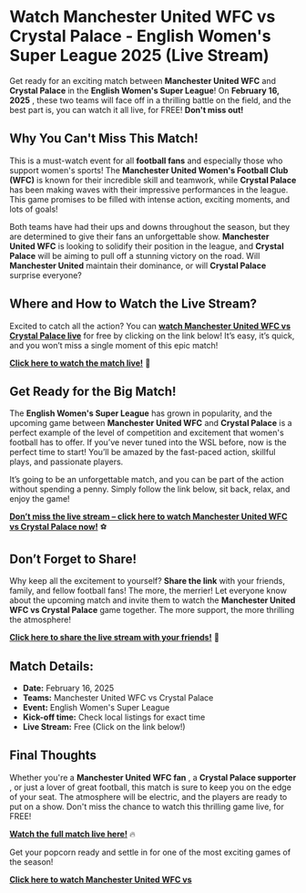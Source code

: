 # Watch Manchester United WFC vs Crystal Palace - English Women's Super League 2025 (Live Stream)

Get ready for an exciting match between **Manchester United WFC** and **Crystal Palace** in the **English Women's Super League**! On **February 16, 2025** , these two teams will face off in a thrilling battle on the field, and the best part is, you can watch it all live, for FREE! **Don't miss out!**

## Why You Can't Miss This Match!

This is a must-watch event for all **football fans** and especially those who support women's sports! The **Manchester United Women's Football Club (WFC)** is known for their incredible skill and teamwork, while **Crystal Palace** has been making waves with their impressive performances in the league. This game promises to be filled with intense action, exciting moments, and lots of goals!

Both teams have had their ups and downs throughout the season, but they are determined to give their fans an unforgettable show. **Manchester United WFC** is looking to solidify their position in the league, and **Crystal Palace** will be aiming to pull off a stunning victory on the road. Will **Manchester United** maintain their dominance, or will **Crystal Palace** surprise everyone?

## Where and How to Watch the Live Stream?

Excited to catch all the action? You can **[watch Manchester United WFC vs Crystal Palace live](https://tinyurl.com/livestreamfreeo?st=Manchester+United+WFC+vs+Crystal+Palace&si=ghc)** for free by clicking on the link below! It’s easy, it’s quick, and you won’t miss a single moment of this epic match!

**[Click here to watch the match live!](https://tinyurl.com/livestreamfreeo?st=Manchester+United+WFC+vs+Crystal+Palace&si=ghc)** 🎥

## Get Ready for the Big Match!

The **English Women's Super League** has grown in popularity, and the upcoming game between **Manchester United WFC** and **Crystal Palace** is a perfect example of the level of competition and excitement that women's football has to offer. If you’ve never tuned into the WSL before, now is the perfect time to start! You’ll be amazed by the fast-paced action, skillful plays, and passionate players.

It’s going to be an unforgettable match, and you can be part of the action without spending a penny. Simply follow the link below, sit back, relax, and enjoy the game!

**[Don’t miss the live stream – click here to watch Manchester United WFC vs Crystal Palace now!](https://tinyurl.com/livestreamfreeo?st=Manchester+United+WFC+vs+Crystal+Palace&si=ghc)** ⚽

## Don’t Forget to Share!

Why keep all the excitement to yourself? **Share the link** with your friends, family, and fellow football fans! The more, the merrier! Let everyone know about the upcoming match and invite them to watch the **Manchester United WFC vs Crystal Palace** game together. The more support, the more thrilling the atmosphere!

**[Click here to share the live stream with your friends!](https://tinyurl.com/livestreamfreeo?st=Manchester+United+WFC+vs+Crystal+Palace&si=ghc)** 📲

## Match Details:

- **Date:** February 16, 2025
- **Teams:** Manchester United WFC vs Crystal Palace
- **Event:** English Women's Super League
- **Kick-off time:** Check local listings for exact time
- **Live Stream:** Free (Click on the link below!)

## Final Thoughts

Whether you're a **Manchester United WFC fan** , a **Crystal Palace supporter** , or just a lover of great football, this match is sure to keep you on the edge of your seat. The atmosphere will be electric, and the players are ready to put on a show. Don't miss the chance to watch this thrilling game live, for FREE!

**[Watch the full match live here!](https://tinyurl.com/livestreamfreeo?st=Manchester+United+WFC+vs+Crystal+Palace&si=ghc)** 🔥

Get your popcorn ready and settle in for one of the most exciting games of the season!

**[Click here to watch Manchester United WFC vs](https://tinyurl.com/livestreamfreeo?st=Manchester+United+WFC+vs+Crystal+Palace&si=ghc)**

